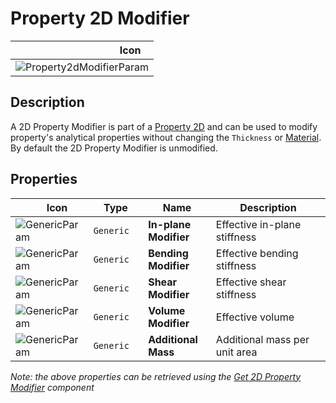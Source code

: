 # Property 2D Modifier
<!--- This file has been auto-generated, do not change it manually! Edit the generator here: https://github.com/arup-group/GSA-Grasshopper/tree/main/DocsGeneration --->

|<img width="150"/> Icon |
| ----------- |
|![Property2dModifierParam](./images/Property2dModifierParam.png) |

## Description

A 2D Property Modifier is part of a [Property 2D](gsagh-property-2d-parameter.md) and can be used to modify property's analytical properties without changing the `Thickness` or [Material](gsagh-material-parameter.md). By default the 2D Property Modifier is unmodified.

## Properties

|<img width="20"/> Icon |<img width="200"/> Type |<img width="200"/> Name |<img width="1000"/> Description |
| ----------- | ----------- | ----------- | ----------- |
|![GenericParam](./images/GenericParam.png) |`Generic` |**In-plane Modifier** |Effective in-plane stiffness |
|![GenericParam](./images/GenericParam.png) |`Generic` |**Bending Modifier** |Effective bending stiffness |
|![GenericParam](./images/GenericParam.png) |`Generic` |**Shear Modifier** |Effective shear stiffness |
|![GenericParam](./images/GenericParam.png) |`Generic` |**Volume Modifier** |Effective volume |
|![GenericParam](./images/GenericParam.png) |`Generic` |**Additional Mass** |Additional mass per unit area |

_Note: the above properties can be retrieved using the [Get 2D Property Modifier](gsagh-get-2d-property-modifier-component.md) component_
